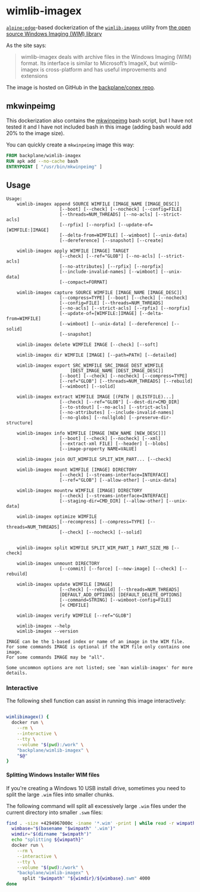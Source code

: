 # wimlib-imagex

[`alpine:edge`](https://hub.docker.com/_/alpine/)-based dockerization of the [`wimlib-imagex`](https://wimlib.net/man1/wimlib-imagex.html) utility from [the open source Windows Imaging (WIM) library](https://wimlib.net/)

As the site says:

> wimlib-imagex deals with archive files in the Windows Imaging (WIM) format. Its interface is similar to Microsoft’s ImageX, but wimlib-imagex is cross-platform and has useful improvements and extensions

The image is hosted on GitHub in the [backplane/conex repo](https://github.com/backplane/conex/tree/main/wimlib-imagex).

## mkwinpeimg

This dockerization also contains the [mkwinpeimg](https://wimlib.net/man1/mkwinpeimg.html) bash script, but I have not tested it and I have not included bash in this image (adding bash would add 20% to the image size).

You can quickly create a `mkwinpeimg` image this way:

```Dockerfile
FROM backplane/wimlib-imagex
RUN apk add --no-cache bash
ENTRYPOINT [ "/usr/bin/mkwinpeimg" ]
```

## Usage

```
Usage:
    wimlib-imagex append SOURCE WIMFILE [IMAGE_NAME [IMAGE_DESC]]
                    [--boot] [--check] [--nocheck] [--config=FILE]
                    [--threads=NUM_THREADS] [--no-acls] [--strict-acls]
                    [--rpfix] [--norpfix] [--update-of=[WIMFILE:]IMAGE]
                    [--delta-from=WIMFILE] [--wimboot] [--unix-data]
                    [--dereference] [--snapshot] [--create]

    wimlib-imagex apply WIMFILE [IMAGE] TARGET
                    [--check] [--ref="GLOB"] [--no-acls] [--strict-acls]
                    [--no-attributes] [--rpfix] [--norpfix]
                    [--include-invalid-names] [--wimboot] [--unix-data]
                    [--compact=FORMAT]

    wimlib-imagex capture SOURCE WIMFILE [IMAGE_NAME [IMAGE_DESC]]
                    [--compress=TYPE] [--boot] [--check] [--nocheck]
                    [--config=FILE] [--threads=NUM_THREADS]
                    [--no-acls] [--strict-acls] [--rpfix] [--norpfix]
                    [--update-of=[WIMFILE:]IMAGE] [--delta-from=WIMFILE]
                    [--wimboot] [--unix-data] [--dereference] [--solid]
                    [--snapshot]

    wimlib-imagex delete WIMFILE IMAGE [--check] [--soft]

    wimlib-imagex dir WIMFILE [IMAGE] [--path=PATH] [--detailed]

    wimlib-imagex export SRC_WIMFILE SRC_IMAGE DEST_WIMFILE
                        [DEST_IMAGE_NAME [DEST_IMAGE_DESC]]
                    [--boot] [--check] [--nocheck] [--compress=TYPE]
                    [--ref="GLOB"] [--threads=NUM_THREADS] [--rebuild]
                    [--wimboot] [--solid]

    wimlib-imagex extract WIMFILE IMAGE [(PATH | @LISTFILE)...]
                    [--check] [--ref="GLOB"] [--dest-dir=CMD_DIR]
                    [--to-stdout] [--no-acls] [--strict-acls]
                    [--no-attributes] [--include-invalid-names]
                    [--no-globs] [--nullglob] [--preserve-dir-structure]

    wimlib-imagex info WIMFILE [IMAGE [NEW_NAME [NEW_DESC]]]
                    [--boot] [--check] [--nocheck] [--xml]
                    [--extract-xml FILE] [--header] [--blobs]
                    [--image-property NAME=VALUE]

    wimlib-imagex join OUT_WIMFILE SPLIT_WIM_PART... [--check]

    wimlib-imagex mount WIMFILE [IMAGE] DIRECTORY
                    [--check] [--streams-interface=INTERFACE]
                    [--ref="GLOB"] [--allow-other] [--unix-data]

    wimlib-imagex mountrw WIMFILE [IMAGE] DIRECTORY
                    [--check] [--streams-interface=INTERFACE]
                    [--staging-dir=CMD_DIR] [--allow-other] [--unix-data]

    wimlib-imagex optimize WIMFILE
                    [--recompress] [--compress=TYPE] [--threads=NUM_THREADS]
                    [--check] [--nocheck] [--solid]


    wimlib-imagex split WIMFILE SPLIT_WIM_PART_1 PART_SIZE_MB [--check]

    wimlib-imagex unmount DIRECTORY
                    [--commit] [--force] [--new-image] [--check] [--rebuild]

    wimlib-imagex update WIMFILE [IMAGE]
                    [--check] [--rebuild] [--threads=NUM_THREADS]
                    [DEFAULT_ADD_OPTIONS] [DEFAULT_DELETE_OPTIONS]
                    [--command=STRING] [--wimboot-config=FILE]
                    [< CMDFILE]

    wimlib-imagex verify WIMFILE [--ref="GLOB"]

    wimlib-imagex --help
    wimlib-imagex --version

IMAGE can be the 1-based index or name of an image in the WIM file.
For some commands IMAGE is optional if the WIM file only contains one image.
For some commands IMAGE may be "all".

Some uncommon options are not listed; see `man wimlib-imagex' for more details.
```

### Interactive

The following shell function can assist in running this image interactively:

```sh

wimlibimagex() {
  docker run \
    --rm \
    --interactive \
    --tty \
    --volume "$(pwd):/work" \
    "backplane/wimlib-imagex" \
    "$@"
}

```

#### Splitting Windows Installer WIM files

If you're creating a Windows 10 USB install drive, sometimes you need to split the large `.wim` files into smaller chunks.

The following command will split all excessively large `.wim` files under the current directory into smaller `.swm` files:

```sh
find . -size +4294967000c -iname '*.wim' -print | while read -r wimpath; do
  wimbase="$(basename "$wimpath" '.wim')"
  wimdir="$(dirname "$wimpath")"
  echo "splitting ${wimpath}"
  docker run \
    --rm \
    --interactive \
    --tty \
    --volume "$(pwd):/work" \
    "backplane/wimlib-imagex" \
      split "$wimpath" "${wimdir}/${wimbase}.swm" 4000
done
```
